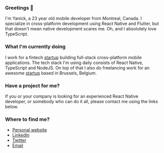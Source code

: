 ### Greetings 👋

I'm Yanick, a 23 year old mobile developer from Montreal, Canada. I specialize in cross-platform development using React Native and Flutter, but that doesn't mean native development scares me. Oh, and I absolutely love TypeScript.

### What I'm currently doing

I work for a fintech [startup](https://www.moka.ai) building full-stack cross-platform mobile applications. The tech stack I'm using daily consists of React Native, TypeScript and NodeJS. On top of that I also do freelancing work for an awesome [startup](https://nightborn.be) based in Brussels, Belgium.

### Have a project for me?

If you or your company is looking for an experienced React Native developer, or somebody who can do it all, please contact me using the links below.

### Where to find me?

- [Personal website](https://yanickbelanger.dev)
- [LinkedIn](https://www.linkedin.com/in/yanick-belanger-dev)
- [Twitter](https://www.twitter.com/yanthedev)
- [Email](mailto:yanick.belanger@yahoo.com)

<!--
**emeraldsanto/emeraldsanto** is a ✨ _special_ ✨ repository because its `README.md` (this file) appears on your GitHub profile.

Here are some ideas to get you started:

- 🔭 I’m currently working on ...
- 🌱 I’m currently learning ...
- 👯 I’m looking to collaborate on ...
- 🤔 I’m looking for help with ...
- 💬 Ask me about ...
- 📫 How to reach me: ...
- 😄 Pronouns: ...
- ⚡ Fun fact: ...
-->
